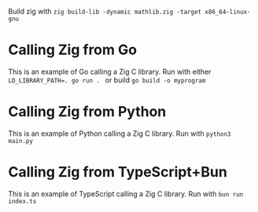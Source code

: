 Build zig with `zig build-lib -dynamic mathlib.zig -target x86_64-linux-gnu`


# Calling Zig from Go
This is an example of Go calling a Zig C library. Run with either `LD_LIBRARY_PATH=. go run .
` or build `go build -o myprogram`

# Calling Zig from Python
This is an example of Python calling a Zig C library. Run with `python3 main.py`

# Calling Zig from TypeScript+Bun
This is an example of TypeScript calling a Zig C library. Run with `bun run index.ts`